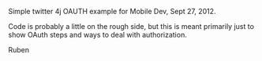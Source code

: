 Simple twitter 4j OAUTH example for Mobile Dev, Sept 27, 2012.

Code is probably a little on the rough side, but this is meant primarily just to show OAuth steps and ways to deal with authorization.

Ruben
